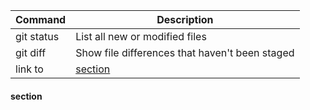 | Command | Description |
| --- | --- |
| git status | List all new or modified files |
| git diff | Show file differences that haven't been staged |
| link to | [section](/#section) |


#### section
